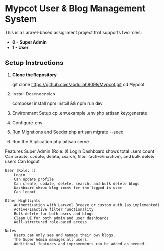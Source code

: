 # Mypcot User & Blog Management System

This is a Laravel-based assignment project that supports two roles:

- **0 - Super Admin**
- **1 - User**

## Setup Instructions

1. **Clone the Repository**

    git clone https://github.com/abdullah8098/Mypcot.git
    cd Mypcot

2. Install Dependencies

    composer install
    npm install && npm run dev

3. Environment Setup
    cp .env.example .env
    php artisan key:generate

4. Configure .env
    <!-- Update your database settings and other environment variables in the .env file. -->

5. Run Migrations and Seeder
    php artisan migrate --seed
    <!-- This will create the first Super Admin record using the seeder. -->

6. Run the Application
    php artisan serve




Features
    Super Admin (Role: 0)
        Login
        Dashboard shows total users count
        Can create, update, delete, search, filter (active/inactive), and bulk delete users
        Can logout

    User (Role: 1)
        Login
        Can update profile
        Can create, update, delete, search, and bulk delete blogs
        Dashboard shows blog count for the logged-in user
        Can logout

    Other Highlights
        Authentication with Laravel Breeze or custom auth (as implemented)
        Active/Inactive filter functionality
        Bulk delete for both users and blogs
        Clean UI for both admin and user dashboards
        Well-structured role-based access

    Notes
        Users can only see and manage their own blogs.
        The Super Admin manages all users.
        Additional features and improvements can be added as needed.

